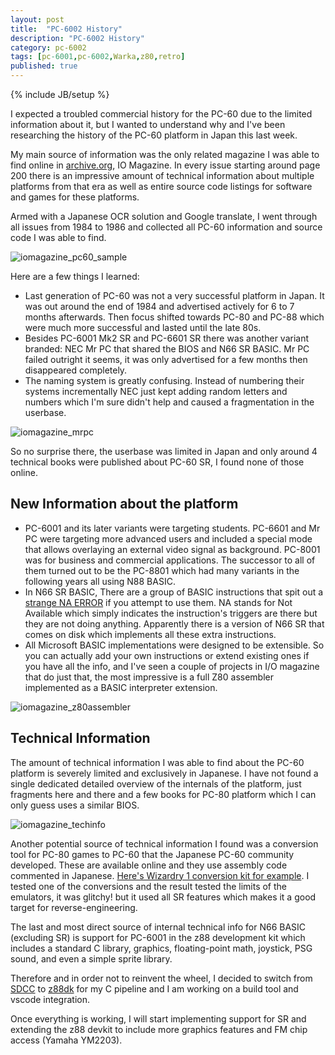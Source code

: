 ```yaml
---
layout: post
title:  "PC-6002 History"
description: "PC-6002 History"
category: pc-6002
tags: [pc-6001,pc-6002,Warka,z80,retro]
published: true
---
```


{% include JB/setup %}

[iomagazine_pc60_sample]: {{site.baseurl}}assets/photos/pc6002/iomagazine_pc60sr.jpg "PC-60 Ad"
[iomagazine_mrpc]: {{site.baseurl}}assets/photos/pc6002/iomagazine_mrpc_small.jpg "NEC Mr PC"
[iomagazine_z80assembler]: {{site.baseurl}}assets/photos/pc6002/iomagazine_z80assembler.jpg "Z80 Assembler"
[iomagazine_techinfo]: {{site.baseurl}}assets/photos/pc6002/iomagazine_pc66sr_info_small.jpg "MrPC BIOS"

[iomagazine]: https://archive.org/details/iomagazine "IO Magazines"

I expected a troubled commercial history for the PC-60 due to the limited information about it, but I wanted to understand why and I've been researching the history of the PC-60 platform in Japan this last week. 

My main source of information was the only related magazine I was able to find online in [archive.org](https://archive.org/), IO Magazine. In every issue starting around page 200 there is an impressive amount of technical information about multiple platforms from that era as well as entire source code listings for software and games for these platforms.

Armed with a Japanese OCR solution and Google translate, I went through all issues from 1984 to 1986 and collected all PC-60 information and source code I was able to find.

![iomagazine_pc60_sample]

Here are a few things I learned:

- Last generation of PC-60 was not a very successful platform in Japan. It was out around the end of 1984 and advertised actively for 6 to 7 months afterwards. Then focus shifted towards PC-80 and PC-88 which were much more successful and lasted until the late 80s.
- Besides PC-6001 Mk2 SR and PC-6601 SR there was another variant branded: NEC Mr PC that shared the BIOS and N66 SR BASIC. Mr PC failed outright it seems, it was only advertised for a few months then disappeared completely.
- The naming system is greatly confusing. Instead of numbering their systems incrementally NEC just kept adding random letters and numbers which I'm sure didn't help and caused a fragmentation in the userbase.

![iomagazine_mrpc]({{site.baseurl}}assets/photos/pc6002/iomagazine_mrpc.jpg)

So no surprise there, the userbase was limited in Japan and only around 4 technical books were published about PC-60 SR, I found none of those online.


## New Information about the platform

- PC-6001 and its later variants were targeting students. PC-6601 and Mr PC were targeting more advanced users and included a special mode that allows overlaying an external video signal as background. PC-8001 was for business and commercial applications. The successor to all of them turned out to be the PC-8801 which had many variants in the following years all using N88 BASIC.
- In N66 SR BASIC, There are a group of BASIC instructions that spit out a [strange NA ERROR](http://zenithsal.com/pages/pc6002/#basicReference_NotAvailable) if you attempt to use them. NA stands for Not Available which simply indicates the instruction's triggers are there but they are not doing anything. Apparently there is a version of N66 SR that comes on disk which implements all these extra instructions.
- All Microsoft BASIC implementations were designed to be extensible. So you can actually add your own instructions or extend existing ones if you have all the info, and I've seen a couple of projects in I/O magazine that do just that, the most impressive is a full Z80 assembler implemented as a BASIC interpreter extension.

![iomagazine_z80assembler]


## Technical Information

The amount of technical information I was able to find about the PC-60 platform is severely limited and exclusively in Japanese. I have not found a single dedicated detailed overview of the internals of the platform, just fragments here and there and a few books for PC-80 platform which I can only guess uses a similar BIOS.

![iomagazine_techinfo]

Another potential source of technical information I found was a conversion tool for PC-80 games to PC-60 that the Japanese PC-60 community developed. These are available online and they use assembly code commented in Japanese. [Here's Wizardry 1 conversion kit for example](http://sbeach.seesaa.net/article/449239254.html). I tested one of the conversions and the result tested the limits of the emulators, it was glitchy! but it used all SR features which makes it a good target for reverse-engineering.

The last and most direct source of internal technical info for N66 BASIC (excluding SR) is support for PC-6001 in the z88 development kit which includes a standard C library, graphics, floating-point math, joystick, PSG sound, and even a simple sprite library.

Therefore and in order not to reinvent the wheel, I decided to switch from [SDCC](http://sdcc.sourceforge.net/) to [z88dk](https://z88dk.org/) for my C pipeline and I am working on a build tool and vscode integration.

Once everything is working, I will start implementing support for SR and extending the z88 devkit to include more graphics features and FM chip access (Yamaha YM2203).
